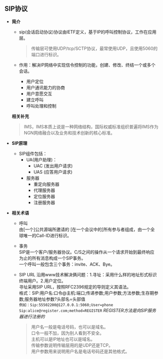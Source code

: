 ## SIP协议 ##
- **简介**
  - sip(会话启动协议)协议由IETF定义，基于IP的呼叫控制协议，工作在应用层。
    > 传输层可使用UDP/tcp/SCTP协议，最常使用UDP，且使用5060的端口进行标识。

  - 作用：解决IP网络中实现信令控制的功能，创建、修改、终结一个或多个会话。
    - 用户定位
    - 用户通讯能力的协商
    - 用户意愿交互
    - 建立呼叫
    - 呼叫处理和控制
   
  **相关补充**
  > IMS，IMS本质上说是一种网络结构，国际权威标准组织普遍将IMS作为NGN网络融合以及业务和技术创新的核心标准。

- **SIP原理**
  - SIP组件包括：
    - UA(用户助理)：
      - UAC (发出用户请求)
      - UAS (应答用户请求)
    - 服务器
      - 重定向服务器
      - 代理服务器
      - 定位服务器
      - 注册服务器
- **相关术语**
  - 呼叫  
    由[一个]公共源端所邀请的 [在一个会议中的]所有参与者组成，由一个全球唯一的Call-ID进行标识。
  - 事务  
    SIP是一个客户/服务器协议。C/S之间的操作从一个请求开始到最终响应为止的所有消息构成一个SIP事务。  
    一个呼叫一般包含三个事务：invite、ACK、Bye。
  - SIP URL
    沿用www技术解决俩问题：1.寻址：采用什么样的地址形式标识终端用户。2.用户定位。  
    寻址采用SIP URL，按照RFC2396规定的导则定义其语法。     
    格式：SIP:用户名:口令@主机:端口;传递参数;用户参数;方法参数;生存期参数;服务器地址参数?头部名=头部值  
        ```例如：Sip:55502200@127.0.0.1:5060;User=phone```   
              ```Sip:alice@register.com;method=REGISTER```   *REGISTER方法是向SIP服务器进行注册的*     

      > 用户名一般是电话号码，也可以是域名。  
      > 口令一般不加，因为别人看到不安全。  
      > 主机可以是IP地址也可以是域名。  
      > 传输参数说明传输层用的是UDP还是TCP。  
      > 用户参数用来说明用户名是电话号码还是其他格式。

  
  
           


